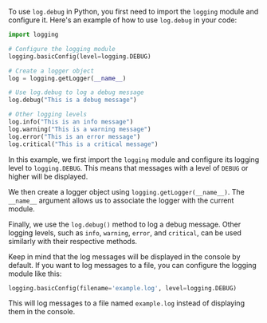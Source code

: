 To use `log.debug` in Python, you first need to import the `logging` module and configure it. Here's an example of how to use `log.debug` in your code:

```python
import logging

# Configure the logging module
logging.basicConfig(level=logging.DEBUG)

# Create a logger object
log = logging.getLogger(__name__)

# Use log.debug to log a debug message
log.debug("This is a debug message")

# Other logging levels
log.info("This is an info message")
log.warning("This is a warning message")
log.error("This is an error message")
log.critical("This is a critical message")
```

In this example, we first import the `logging` module and configure its logging level to `logging.DEBUG`. This means that messages with a level of `DEBUG` or higher will be displayed.

We then create a logger object using `logging.getLogger(__name__)`. The `__name__` argument allows us to associate the logger with the current module.

Finally, we use the `log.debug()` method to log a debug message. Other logging levels, such as `info`, `warning`, `error`, and `critical`, can be used similarly with their respective methods.

Keep in mind that the log messages will be displayed in the console by default. If you want to log messages to a file, you can configure the logging module like this:

```python
logging.basicConfig(filename='example.log', level=logging.DEBUG)
```

This will log messages to a file named `example.log` instead of displaying them in the console.
